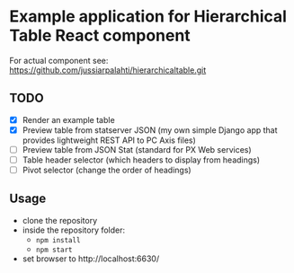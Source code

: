 
# Example application for Hierarchical Table React component

For actual component see: https://github.com/jussiarpalahti/hierarchicaltable.git

## TODO

 - [X] Render an example table
 - [X] Preview table from statserver JSON (my own simple Django app that provides lightweight REST API to PC Axis files)
 - [ ] Preview table from JSON Stat (standard for PX Web services)
 - [ ] Table header selector (which headers to display from headings)
 - [ ] Pivot selector (change the order of headings)
 
## Usage
  
 - clone the repository
 - inside the repository folder:
   - `npm install`
   - `npm start`
 - set browser to http://localhost:6630/


